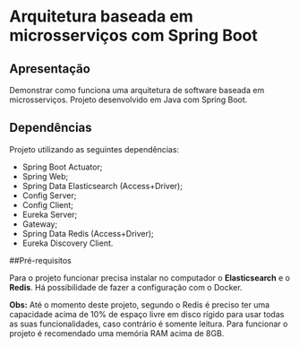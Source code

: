 # Arquitetura baseada em microsserviços com Spring Boot

## Apresentação

Demonstrar como funciona uma arquitetura de software baseada em microsserviços. Projeto desenvolvido em Java com Spring Boot.


## Dependências

Projeto utilizando as seguintes dependências:

* Spring Boot Actuator;
* Spring Web;
* Spring Data Elasticsearch (Access+Driver);
* Config Server;
* Config Client;
* Eureka Server;
* Gateway;
* Spring Data Redis (Access+Driver);
* Eureka Discovery Client.

##Pré-requisitos

Para o projeto funcionar precisa instalar no computador o **Elasticsearch** e o **Redis**. Há possibilidade de fazer a configuração com o Docker.

**Obs:** Até o momento deste projeto, segundo o Redis é preciso ter uma capacidade acima de 10% de espaço livre em disco rígido para usar todas as suas funcionalidades, caso contrário é somente leitura. Para funcionar o projeto é recomendado uma memória RAM acima de 8GB.
